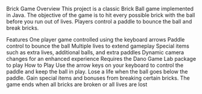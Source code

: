 Brick Game
Overview
This project is a classic Brick Ball game implemented in Java. The objective of the game is to hit every possible brick with the ball before you run out of lives. Players control a paddle to bounce the ball and break bricks.

Features
One player game controlled using the keyboard arrows
Paddle control to bounce the ball
Multiple lives to extend gameplay
Special items such as extra lives, additional balls, and extra paddles
Dynamic camera changes for an enhanced experience
Requires the Dano Game Lab package to play
How to Play
Use the arrow keys on your keyboard to control the paddle and keep the ball in play.
Lose a life when the ball goes below the paddle.
Gain special items and bonuses from breaking certain bricks.
The game ends when all bricks are broken or all lives are lost
